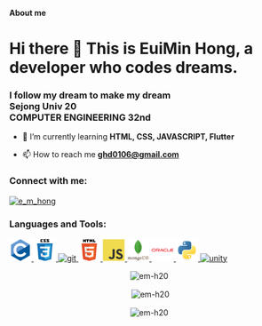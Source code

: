 <b>About me <br /></b>
<h1 align="left">Hi there 👋 This is EuiMin Hong, a developer who codes dreams.</h1>
<h3 align="left">I follow my dream to make my dream<br/> Sejong Univ 20<br/> COMPUTER ENGINEERING 32nd<br/></h3>



- 🌱 I’m currently learning **HTML, CSS, JAVASCRIPT, Flutter**

- 📫 How to reach me **ghd0106@gmail.com**

<h3 align="left">Connect with me:</h3>
<p align="left">
<a href="https://instagram.com/e_m_hong" target="blank"><img align="center" src="https://raw.githubusercontent.com/rahuldkjain/github-profile-readme-generator/master/src/images/icons/Social/instagram.svg" alt="e_m_hong" height="30" width="40" /></a>
</p>

<h3 align="left">Languages and Tools:</h3>
<p align="left"> <a href="https://www.cprogramming.com/" target="_blank" rel="noreferrer"> <img src="https://raw.githubusercontent.com/devicons/devicon/master/icons/c/c-original.svg" alt="c" width="40" height="40"/> </a> 
  <a href="https://www.w3schools.com/css/" target="_blank" rel="noreferrer"> <img src="https://raw.githubusercontent.com/devicons/devicon/master/icons/css3/css3-original-wordmark.svg" alt="css3" width="40" height="40"/> </a>
  <a href="https://git-scm.com/" target="_blank" rel="noreferrer"> <img src="https://www.vectorlogo.zone/logos/git-scm/git-scm-icon.svg" alt="git" width="40" height="40"/> </a> 
  <a href="https://www.w3.org/html/" target="_blank" rel="noreferrer"> <img src="https://raw.githubusercontent.com/devicons/devicon/master/icons/html5/html5-original-wordmark.svg" alt="html5" width="40" height="40"/> </a> 
  <a href="https://developer.mozilla.org/en-US/docs/Web/JavaScript" target="_blank" rel="noreferrer"> <img src="https://raw.githubusercontent.com/devicons/devicon/master/icons/javascript/javascript-original.svg" alt="javascript" width="40" height="40"/> </a> 
  <a href="https://www.mongodb.com/" target="_blank" rel="noreferrer"> <img src="https://raw.githubusercontent.com/devicons/devicon/master/icons/mongodb/mongodb-original-wordmark.svg" alt="mongodb" width="40" height="40"/> </a> 
  <a href="https://www.oracle.com/" target="_blank" rel="noreferrer"> <img src="https://raw.githubusercontent.com/devicons/devicon/master/icons/oracle/oracle-original.svg" alt="oracle" width="40" height="40"/> </a> 
  <a href="https://www.python.org" target="_blank" rel="noreferrer"> <img src="https://raw.githubusercontent.com/devicons/devicon/master/icons/python/python-original.svg" alt="python" width="40" height="40"/> </a> 
  <a href="https://unity.com/" target="_blank" rel="noreferrer"> <img src="https://www.vectorlogo.zone/logos/unity3d/unity3d-icon.svg" alt="unity" width="40" height="40"/> </a> 
</p>



<div align="center">
  <p><img align="center" src="https://github-readme-streak-stats.herokuapp.com/?user=em-h20&" alt="em-h20" /></p>
  <p>&nbsp;<img align="center" src="https://github-readme-stats.vercel.app/api?username=em-h20&show_icons=true&locale=en" alt="em-h20" /></p>  
  <p><img align="center" src="https://github-readme-stats.vercel.app/api/top-langs?username=em-h20&show_icons=true&locale=en&layout=compact" alt="em-h20" /></p>
</div>

